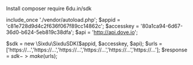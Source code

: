 Install
composer require 6du.in/sdk

include_once './vendor/autoload.php';
$appid = 'c81e728d9d4c2f636f067f89cc14862c';
$accesskey = '80a1ca94-6d67-36d0-b624-5eb819c38dfa';
$api = 'http://api.dove.io';

$sdk = new \Sixdu\SixduSDK($appid, $accesskey, $api);
$urls = ['https://...','https://...','https://...','https://...','https://...','https://...'];
$response = $sdk->make($urls);
